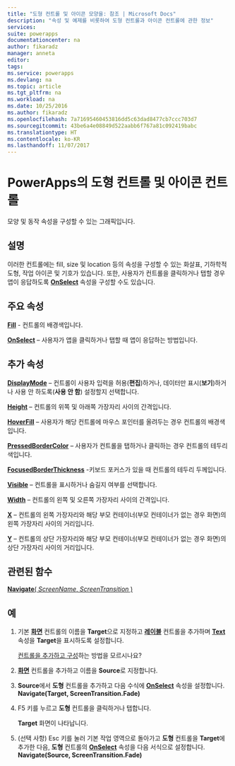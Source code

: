 ```yaml
---
title: "도형 컨트롤 및 아이콘 모양을: 참조 | Microsoft Docs"
description: "속성 및 예제를 비롯하여 도형 컨트롤과 아이콘 컨트롤에 관한 정보"
services: 
suite: powerapps
documentationcenter: na
author: fikaradz
manager: anneta
editor: 
tags: 
ms.service: powerapps
ms.devlang: na
ms.topic: article
ms.tgt_pltfrm: na
ms.workload: na
ms.date: 10/25/2016
ms.author: fikaradz
ms.openlocfilehash: 7a71695460453816dd5c63dad8477cb7ccc703d7
ms.sourcegitcommit: 43be6a4e08849d522aabb6f767a81c092419babc
ms.translationtype: HT
ms.contentlocale: ko-KR
ms.lasthandoff: 11/07/2017
---
```

# <a name="shape-controls-and-icon-controls-in-powerapps"></a>PowerApps의 도형 컨트롤 및 아이콘 컨트롤
모양 및 동작 속성을 구성할 수 있는 그래픽입니다.

## <a name="description"></a>설명
이러한 컨트롤에는 fill, size 및 location 등의 속성을 구성할 수 있는 화살표, 기하학적 도형, 작업 아이콘 및 기호가 있습니다. 또한, 사용자가 컨트롤을 클릭하거나 탭할 경우 앱이 응답하도록 **[OnSelect](properties-core.md)** 속성을 구성할 수도 있습니다.

## <a name="key-properties"></a>주요 속성
**[Fill](properties-color-border.md)** - 컨트롤의 배경색입니다.

**[OnSelect](properties-core.md)** – 사용자가 앱을 클릭하거나 탭할 때 앱이 응답하는 방법입니다.

## <a name="additional-properties"></a>추가 속성
**[DisplayMode](properties-core.md)** – 컨트롤이 사용자 입력을 허용(**편집**)하거나, 데이터만 표시(**보기**)하거나 사용 안 하도록(**사용 안 함**) 설정할지 선택합니다.

**[Height](properties-size-location.md)** – 컨트롤의 위쪽 및 아래쪽 가장자리 사이의 간격입니다.

**[HoverFill](properties-color-border.md)** – 사용자가 해당 컨트롤에 마우스 포인터를 올려두는 경우 컨트롤의 배경색입니다.

**[PressedBorderColor](properties-color-border.md)** – 사용자가 컨트롤을 탭하거나 클릭하는 경우 컨트롤의 테두리 색입니다.

**[FocusedBorderThickness](properties-color-border.md)**  -키보드 포커스가 있을 때 컨트롤의 테두리 두께입니다.

**[Visible](properties-core.md)** – 컨트롤을 표시하거나 숨길지 여부를 선택합니다.

**[Width](properties-size-location.md)** – 컨트롤의 왼쪽 및 오른쪽 가장자리 사이의 간격입니다.

**[X](properties-size-location.md)**  – 컨트롤의 왼쪽 가장자리와 해당 부모 컨테이너(부모 컨테이너가 없는 경우 화면)의 왼쪽 가장자리 사이의 거리입니다.

**[Y](properties-size-location.md)**  – 컨트롤의 상단 가장자리와 해당 부모 컨테이너(부모 컨테이너가 없는 경우 화면)의 상단 가장자리 사이의 거리입니다.

## <a name="related-functions"></a>관련된 함수
[**Navigate**( *ScreenName*, *ScreenTransition* )](../functions/function-navigate.md)

## <a name="example"></a>예
1. 기본 **[화면](control-screen.md)** 컨트롤의 이름을 **Target**으로 지정하고 **[레이블](control-text-box.md)** 컨트롤을 추가하며 **[Text](properties-core.md)** 속성을 **Target**을 표시하도록 설정합니다.
   
    [컨트롤을 추가하고 구성](../add-configure-controls.md)하는 방법을 모르시나요?
2. **[화면](control-screen.md)** 컨트롤을 추가하고 이름을 **Source**로 지정합니다.
3. **Source**에서 **도형** 컨트롤을 추가하고 다음 수식에 **[OnSelect](properties-core.md)** 속성을 설정합니다.
   <br>**Navigate(Target, ScreenTransition.Fade)**
4. F5 키를 누르고 **도형** 컨트롤을 클릭하거나 탭합니다.
   
    **Target** 화면이 나타납니다.
5. (선택 사항) Esc 키를 눌러 기본 작업 영역으로 돌아가고 **도형** 컨트롤을 **Target**에 추가한 다음, **도형** 컨트롤의 **[OnSelect](properties-core.md)** 속성을 다음 서식으로 설정합니다.
   <br>**Navigate(Source, ScreenTransition.Fade)**

